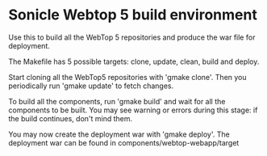 # Sonicle Webtop 5 build environment
Use this to build all the WebTop 5 repositories and produce the war file for deployment.

The Makefile has 5 possible targets: clone, update, clean, build and deploy.

Start cloning all the WebTop5 repositories with 'gmake clone'.
Then you periodically run 'gmake update' to fetch changes.

To build all the components, run 'gmake build' and wait for all the components to be built.
You may see warning or errors during this stage: if the build continues, don't mind them.

You may now create the deployment war with 'gmake deploy'.
The deployment war can be found in components/webtop-webapp/target
